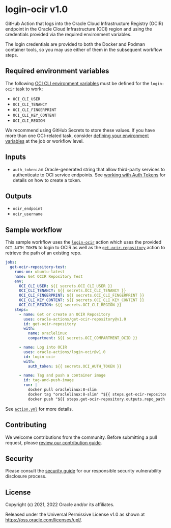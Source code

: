# login-ocir v1.0

GitHub Action that logs into the Oracle Cloud Infrastructure Registry (OCIR) endpoint in the Oracle Cloud Infrastructure (OCI) region and using the credentials provided via the required environment variables.

The login credentials are provided to both the Docker and Podman container tools, so you may use either of them in the subsequent workflow steps.

## Required environment variables

The following [OCI CLI environment variables][1] must be defined for the
`login-ocir` task to work:

* `OCI_CLI_USER`
* `OCI_CLI_TENANCY`
* `OCI_CLI_FINGERPRINT`
* `OCI_CLI_KEY_CONTENT`
* `OCI_CLI_REGION`

We recommend using GitHub Secrets to store these values. If you have more than one OCI-related task, consider [defining your environment variables][2] at the job or workflow level.

## Inputs

* `auth_token`: an Oracle-generated string that allow third-party services to authenticate to OCI service endpoints. See [working with Auth Tokens][3] for details on how to create a token.

## Outputs

* `ocir_endpoint`
* `ocir_username`

## Sample workflow

This sample workflow uses the [`login-ocir`][3] action which uses the provided `OCI_AUTH_TOKEN` to login to OCIR as well as the [`get-ocir-repository`][4] action to retrieve the path of an existing repo.

```yaml
jobs:
  get-ocir-repository-test:
    runs-on: ubuntu-latest
    name: Get OCIR Repository Test
    env:
      OCI_CLI_USER: ${{ secrets.OCI_CLI_USER }}
      OCI_CLI_TENANCY: ${{ secrets.OCI_CLI_TENANCY }}
      OCI_CLI_FINGERPRINT: ${{ secrets.OCI_CLI_FINGERPRINT }}
      OCI_CLI_KEY_CONTENT: ${{ secrets.OCI_CLI_KEY_CONTENT }}
      OCI_CLI_REGION: ${{ secrets.OCI_CLI_REGION }}
    steps:
      - name: Get or create an OCIR Repository
        uses: oracle-actions/get-ocir-repository@v1.0
        id: get-ocir-repository
        with:
          name: oraclelinux
          compartment: ${{ secrets.OCI_COMPARTMENT_OCID }}

      - name: Log into OCIR
        uses: oracle-actions/login-ocir@v1.0
        id: login-ocir
        with:
          auth_token: ${{ secrets.OCI_AUTH_TOKEN }}

      - name: Tag and push a container image
        id: tag-and-push-image
        run: |
          docker pull oraclelinux:8-slim
          docker tag "oraclelinux:8-slim" "${{ steps.get-ocir-repository.outputs.repo_path }}:8-slim"
          docker push "${{ steps.get-ocir-repository.outputs.repo_path }}:8-slim"
```

See [`action.yml`](./action.yml) for more details.

## Contributing

We welcome contributions from the community. Before submitting a pull request, please [review our contribution guide](./CONTRIBUTING.md).

## Security

Please consult the [security guide](./SECURITY.md) for our responsible security vulnerability disclosure process.

## License

Copyright (c) 2021, 2022 Oracle and/or its affiliates.

Released under the Universal Permissive License v1.0 as shown at <https://oss.oracle.com/licenses/upl/>.

[1]: https://docs.oracle.com/en-us/iaas/Content/API/SDKDocs/clienvironmentvariables.htm
[2]: https://docs.github.com/en/actions/learn-github-actions/environment-variables
[3]: https://docs.oracle.com/en-us/iaas/Content/Identity/Tasks/managingcredentials.htm#Working
[4]: https://github.com/oracle-actions/get-ocir-repository
